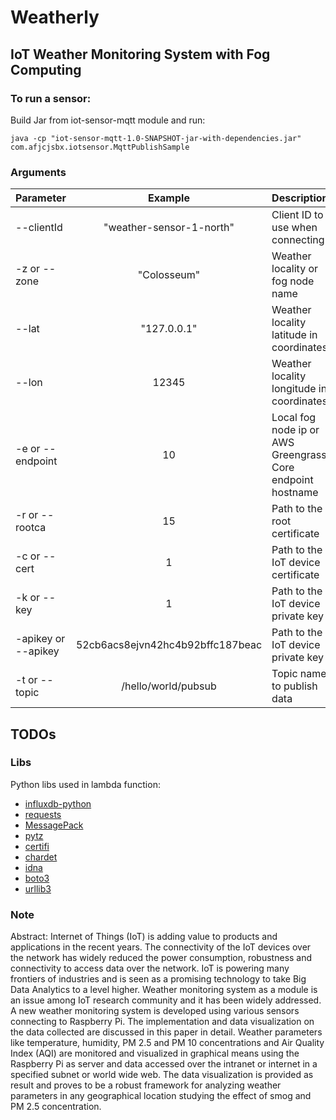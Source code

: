 # Weatherly
## IoT Weather Monitoring System with Fog Computing


### To run a sensor:
Build Jar from iot-sensor-mqtt module and run:
```
java -cp "iot-sensor-mqtt-1.0-SNAPSHOT-jar-with-dependencies.jar" com.afjcjsbx.iotsensor.MqttPublishSample
```
### Arguments ##

| Parameter                 | Example       | Description   |	
| :------------------------ |:-------------:| :-------------|
| --clientId 	       |	"weather-sensor-1-north"          | Client ID to use when connecting
| -z or --zone 	       |	"Colosseum"          |Weather locality or fog node name 
| --lat 	       |	"127.0.0.1"          |Weather locality latitude in coordinates
| --lon          | 12345           |Weather locality longitude in coordinates
| -e or --endpoint 	       |	10	            |Local fog node ip or AWS Greengrass Core endpoint hostname
| -r or --rootca		       | 15	           | Path to the root certificate
| -c or --cert  	        | 1         | Path to the IoT device certificate
| -k or --key         | 1             | Path to the IoT device private key
| -apikey or --apikey         | 52cb6acs8ejvn42hc4b92bffc187beac             | Path to the IoT device private key
| -t or --topic          | /hello/world/pubsub           | Topic name to publish data
## TODOs ##

### Libs
Python libs used in lambda function:
- [influxdb-python](https://github.com/influxdata/influxdb-python)
- [requests](https://github.com/psf/requests)
- [MessagePack](https://github.com/msgpack/msgpack-python)
- [pytz](https://pypi.org/project/pytz/)
- [certifi](https://github.com/certifi/python-certifi)
- [chardet](https://github.com/chardet/chardet)
- [idna](https://pypi.org/project/idna/0.6/)
- [boto3](https://github.com/boto/boto3)
- [urllib3](https://github.com/urllib3/urllib3)


### Note



Abstract: Internet of Things (IoT) is adding value to products
and applications in the recent years. The connectivity of the IoT
devices over the network has widely reduced the power
consumption, robustness and connectivity to access data over the
network. IoT is powering many frontiers of industries and is seen
as a promising technology to take Big Data Analytics to a level
higher. Weather monitoring system as a module is an issue
among IoT research community and it has been widely
addressed. A new weather monitoring system is developed using
various sensors connecting to Raspberry Pi. The implementation
and data visualization on the data collected are discussed in this
paper in detail. Weather parameters like temperature, humidity,
PM 2.5 and PM 10 concentrations and Air Quality Index (AQI)
are monitored and visualized in graphical means using the
Raspberry Pi as server and data accessed over the intranet or
internet in a specified subnet or world wide web. The data
visualization is provided as result and proves to be a robust
framework for analyzing weather parameters in any
geographical location studying the effect of smog and PM 2.5
concentration.
